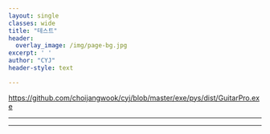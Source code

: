 ```yaml
--- 
layout: single
classes: wide
title: "테스트"
header:
  overlay_image: /img/page-bg.jpg
excerpt: ' '
author: "CYJ"
header-style: text

---  
```

https://github.com/choijangwook/cyj/blob/master/exe/pys/dist/GuitarPro.exe


---




---
